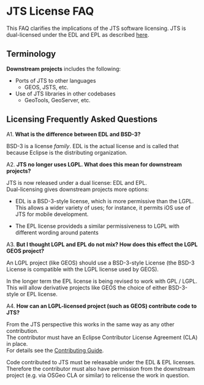 # JTS License FAQ

This FAQ clarifies the implications of the JTS software licensing.
JTS is dual-licensed under the EDL and EPL 
as described [here](LICENSES.md).

## Terminology

**Downstream projects** includes the following:

* Ports of JTS to other languages 
  * GEOS, JSTS, etc.
* Use of JTS libraries in other codebases
  * GeoTools, GeoServer, etc.

## Licensing Frequently Asked Questions

A1. **What is the difference between EDL and BSD-3?**

  BSD-3 is a license *family*.  EDL is the actual license and is called that because Eclipse is the distributing organization.

A2. **JTS no longer uses LGPL.  What does this mean for downstream projects?**

JTS is now released under a dual license: EDL and EPL.  
Dual-licensing gives downstream projects more options:

* EDL is a BSD-3-style license, which is more permissive than the LGPL.  
  This allows a wider variety of uses; for instance, it permits iOS use of JTS for mobile development.
  
* The EPL license provideds a similar permissiveness to LGPL with different wording around patents

A3. **But I thought LGPL and EPL do not mix? How does this effect the LGPL GEOS project?**

An LGPL project (like GEOS) should use a BSD-3-style License (the BSD-3 License is compatible with the LGPL license used by GEOS).

In the longer term the EPL license is being revised to work with GPL / LGPL.  
This will allow derivative projects like GEOS the choice of either BSD-3-style or EPL license.

A4. **How can an LGPL-licensed project (such as GEOS) contribute code to JTS?**

From the JTS perspective this works in the same way as any other contribution.  
The contributor must have an Eclipse Contributor License Agreement (CLA) in place.  
For details see the [Contributing Guide](CONTRIBUTING.md).

Code contributed to JTS must be releasable under the EDL & EPL licenses.
Therefore the contributor must also have permission from the downstream project (e.g. via OSGeo CLA or similar) 
to relicense the work in question. 
